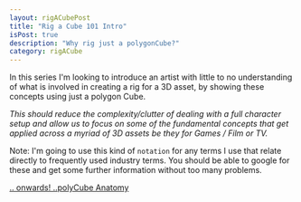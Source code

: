 ```yaml
---
layout: rigACubePost
title: "Rig a Cube 101 Intro"
isPost: true
description: "Why rig just a polygonCube?"
category: rigACube
---
```


In this series I'm looking to introduce an artist with little to no understanding
of what is involved in creating a rig for a 3D asset, by showing these concepts
using just a polygon Cube.
 
*This should reduce the complexity/clutter of dealing with a full character setup
and allow us to focus on some of the fundamental concepts that get applied
across a myriad of 3D assets be they for Games / Film or TV.*


Note: I'm going to use this kind of `notation` for any terms I use that 
relate directly to frequently used industry terms. You should be able to 
google for these and get some further information without too many problems.


[.. onwards! ..polyCube Anatomy](2019-09-09-meshanatomy.md)
